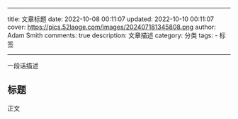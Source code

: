 
---

title: 文章标题
date: 2022-10-08 00:11:07
updated: 2022-10-10 00:11:07
cover:  https://pics.52laoge.com/images/202407181345808.png
author: Adam Smith
comments: true
description: 文章描述
category: 分类
tags:
	- 标签

---


一段话描述


## 标题

正文
